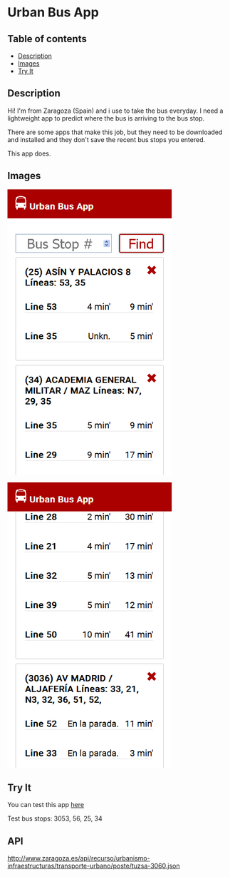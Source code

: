 Urban Bus App
====================

Table of contents
---------------------

+ [Description](#description)
+ [Images](#images)
+ [Try It](#try-it)


Description
---------------------

Hi! I'm from Zaragoza (Spain) and i use to take the bus everyday. I need a lightweight app to predict where the bus is arriving to the bus stop. 

There are some apps that make this job, but they need to be downloaded and installed and they don't save the recent bus stops you entered. 

This app does. 


Images
---------------------

![alt text](images/cap1.png "Capture 1")

![alt text](images/cap2.png "Capture 2")


Try It
---------------------

You can test this app [here](https://miravete92.github.io/bus-app/)

Test bus stops: 3053, 56, 25, 34


API
---------------------

<http://www.zaragoza.es/api/recurso/urbanismo-infraestructuras/transporte-urbano/poste/tuzsa-3060.json>